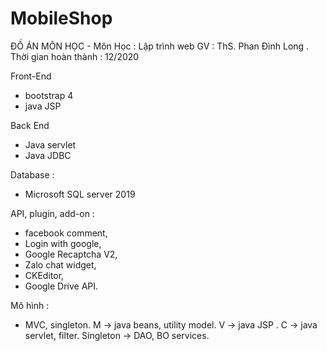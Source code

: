 # MobileShop

ĐỒ ÁN MÔN HỌC - Môn Học : Lập trình web 
GV : ThS. Phan Đình Long .
Thời gian hoàn thành : 12/2020

Front-End
- bootstrap 4
- java JSP

Back End
- Java servlet
- Java JDBC

Database : 
- Microsoft SQL server 2019 

API, plugin, add-on :
- facebook comment,
- Login with google,
- Google Recaptcha V2,
- Zalo chat widget,
- CKEditor,
- Google Drive API.

Mô hình :
- MVC, singleton. 
M -> java beans, utility model.
V -> java JSP .
C -> java servlet, filter.
Singleton -> DAO, BO services.




